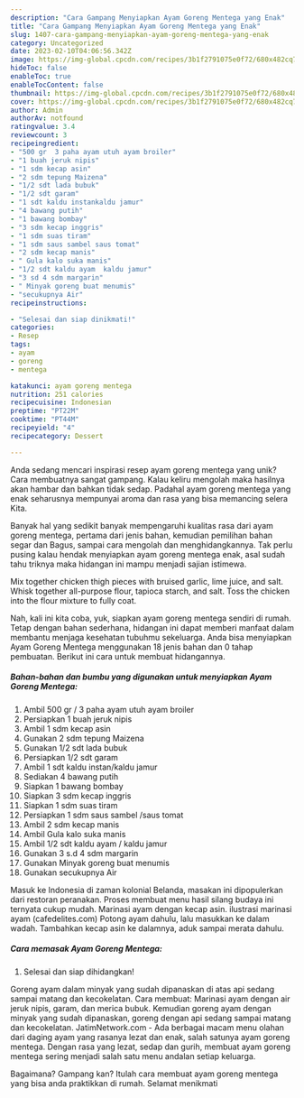 ```yaml
---
description: "Cara Gampang Menyiapkan Ayam Goreng Mentega yang Enak"
title: "Cara Gampang Menyiapkan Ayam Goreng Mentega yang Enak"
slug: 1407-cara-gampang-menyiapkan-ayam-goreng-mentega-yang-enak
category: Uncategorized
date: 2023-02-10T04:06:56.342Z
image: https://img-global.cpcdn.com/recipes/3b1f2791075e0f72/680x482cq70/ayam-goreng-mentega-foto-resep-utama.jpg
hideToc: false
enableToc: true
enableTocContent: false
thumbnail: https://img-global.cpcdn.com/recipes/3b1f2791075e0f72/680x482cq70/ayam-goreng-mentega-foto-resep-utama.jpg
cover: https://img-global.cpcdn.com/recipes/3b1f2791075e0f72/680x482cq70/ayam-goreng-mentega-foto-resep-utama.jpg
author: Admin
authorAv: notfound
ratingvalue: 3.4
reviewcount: 3
recipeingredient:
- "500 gr  3 paha ayam utuh ayam broiler"
- "1 buah jeruk nipis"
- "1 sdm kecap asin"
- "2 sdm tepung Maizena"
- "1/2 sdt lada bubuk"
- "1/2 sdt garam"
- "1 sdt kaldu instankaldu jamur"
- "4 bawang putih"
- "1 bawang bombay"
- "3 sdm kecap inggris"
- "1 sdm suas tiram"
- "1 sdm saus sambel saus tomat"
- "2 sdm kecap manis"
- " Gula kalo suka manis"
- "1/2 sdt kaldu ayam  kaldu jamur"
- "3 sd 4 sdm margarin"
- " Minyak goreng buat menumis"
- "secukupnya Air"
recipeinstructions:

- "Selesai dan siap dinikmati!"
categories:
- Resep
tags:
- ayam
- goreng
- mentega

katakunci: ayam goreng mentega 
nutrition: 251 calories
recipecuisine: Indonesian
preptime: "PT22M"
cooktime: "PT44M"
recipeyield: "4"
recipecategory: Dessert

---
```





Anda sedang mencari inspirasi resep ayam goreng mentega yang unik? Cara membuatnya sangat gampang. Kalau keliru mengolah maka hasilnya akan hambar dan bahkan tidak sedap. Padahal ayam goreng mentega yang enak seharusnya mempunyai aroma dan rasa yang bisa memancing selera Kita.





Banyak hal yang sedikit banyak mempengaruhi kualitas rasa dari ayam goreng mentega, pertama dari jenis bahan, kemudian pemilihan bahan segar dan Bagus, sampai cara mengolah dan menghidangkannya. Tak perlu pusing kalau hendak menyiapkan ayam goreng mentega enak,      asal sudah tahu triknya maka hidangan ini mampu menjadi sajian istimewa.














Mix together chicken thigh pieces with bruised garlic, lime juice, and salt. Whisk together all-purpose flour, tapioca starch, and salt. Toss the chicken into the flour mixture to fully coat.






Nah, kali ini kita coba, yuk, siapkan ayam goreng mentega sendiri di rumah. Tetap dengan bahan sederhana, hidangan ini dapat memberi manfaat dalam membantu menjaga kesehatan tubuhmu sekeluarga. Anda bisa menyiapkan Ayam Goreng Mentega menggunakan 18 jenis bahan dan 0 tahap pembuatan. Berikut ini cara untuk membuat hidangannya.

<!--inarticleads1-->

##### Bahan-bahan dan bumbu yang digunakan untuk menyiapkan Ayam Goreng Mentega:

1. Ambil 500 gr / 3 paha ayam utuh ayam broiler
1. Persiapkan 1 buah jeruk nipis
1. Ambil 1 sdm kecap asin
1. Gunakan 2 sdm tepung Maizena
1. Gunakan 1/2 sdt lada bubuk
1. Persiapkan 1/2 sdt garam
1. Ambil 1 sdt kaldu instan/kaldu jamur
1. Sediakan 4 bawang putih
1. Siapkan 1 bawang bombay
1. Siapkan 3 sdm kecap inggris
1. Siapkan 1 sdm suas tiram
1. Persiapkan 1 sdm saus sambel /saus tomat
1. Ambil 2 sdm kecap manis
1. Ambil  Gula kalo suka manis
1. Ambil 1/2 sdt kaldu ayam / kaldu jamur
1. Gunakan 3 s.d 4 sdm margarin
1. Gunakan  Minyak goreng buat menumis
1. Gunakan secukupnya Air


Masuk ke Indonesia di zaman kolonial Belanda, masakan ini dipopulerkan dari restoran peranakan. Proses membuat menu hasil silang budaya ini ternyata cukup mudah. Marinasi ayam dengan kecap asin. ilustrasi marinasi ayam (cafedelites.com) Potong ayam dahulu, lalu masukkan ke dalam wadah. Tambahkan kecap asin ke dalamnya, aduk sampai merata dahulu. 

<!--inarticleads2-->

##### Cara memasak Ayam Goreng Mentega:


1. Selesai dan siap dihidangkan!

Goreng ayam dalam minyak yang sudah dipanaskan di atas api sedang sampai matang dan kecokelatan. Cara membuat: Marinasi ayam dengan air jeruk nipis, garam, dan merica bubuk. Kemudian goreng ayam dengan minyak yang sudah dipanaskan, goreng dengan api sedang sampai matang dan kecokelatan. JatimNetwork.com - Ada berbagai macam menu olahan dari daging ayam yang rasanya lezat dan enak, salah satunya ayam goreng mentega. Dengan rasa yang lezat, sedap dan gurih, membuat ayam goreng mentega sering menjadi salah satu menu andalan setiap keluarga. 

Bagaimana? Gampang kan? Itulah cara membuat ayam goreng mentega yang bisa anda praktikkan di rumah. Selamat menikmati
